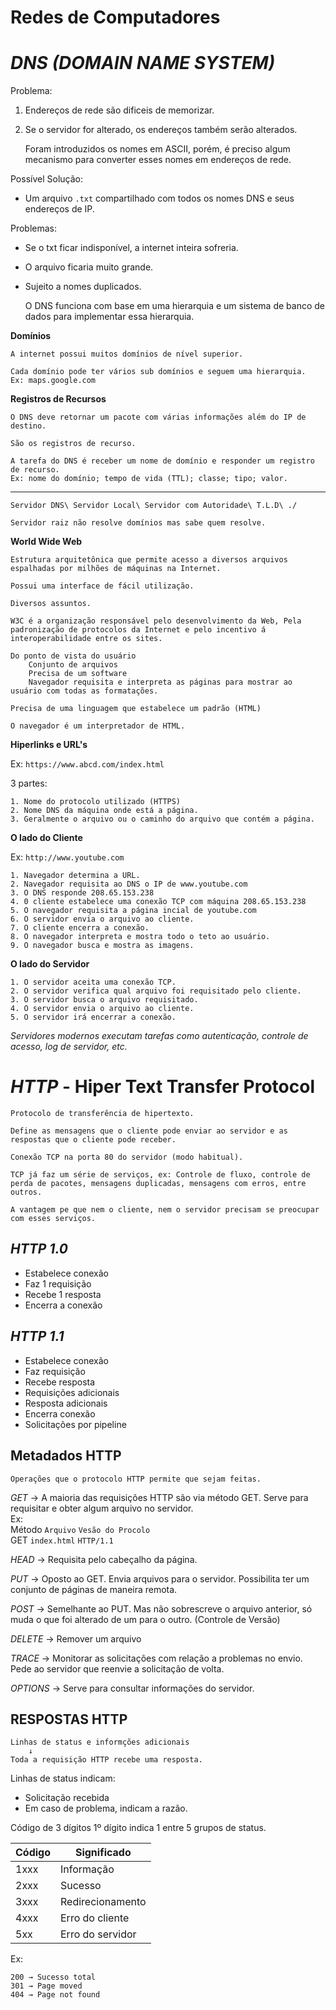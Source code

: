 Redes de Computadores
=====================

# *DNS (DOMAIN NAME SYSTEM)*

Problema:

 1. Endereços de rede são dificeis de memorizar.
 2. Se o servidor for alterado, os endereços também serão alterados.  
 
    Foram introduzidos os nomes em ASCII, porém, é preciso algum mecanismo para converter esses nomes em endereços de rede.

Possível Solução:

- Um arquivo `.txt` compartilhado com todos os nomes DNS e seus endereços de IP.

Problemas:

* Se o txt ficar indisponível, a internet inteira sofreria.
* O arquivo ficaria muito grande.
* Sujeito a nomes duplicados.
  
  O DNS funciona com base em uma hierarquia e um sistema de banco de dados para implementar essa hierarquia.

**Domínios**

    A internet possui muitos domínios de nível superior.
    
    Cada domínio pode ter vários sub domínios e seguem uma hierarquia.
    Ex: maps.google.com

**Registros de Recursos**

    O DNS deve retornar um pacote com várias informações além do IP de destino.

    São os registros de recurso.

    A tarefa do DNS é receber um nome de domínio e responder um registro de recurso.
    Ex: nome do domínio; tempo de vida (TTL); classe; tipo; valor.


---
    Servidor DNS\ Servidor Local\ Servidor com Autoridade\ T.L.D\ ./

    Servidor raiz não resolve domínios mas sabe quem resolve.

**World Wide Web**

    Estrutura arquitetônica que permite acesso a diversos arquivos espalhadas por milhões de máquinas na Internet.

    Possui uma interface de fácil utilização.

    Diversos assuntos.

    W3C é a organização responsável pelo desenvolvimento da Web, Pela padronização de protocolos da Internet e pelo incentivo á interoperabilidade entre os sites.

    Do ponto de vista do usuário 
        Conjunto de arquivos
        Precisa de um software
        Navegador requisita e interpreta as páginas para mostrar ao usuário com todas as formatações.

    Precisa de uma linguagem que estabelece um padrão (HTML)

    O navegador é um interpretador de HTML.

**Hiperlinks e URL's**

Ex: `https://www.abcd.com/index.html`

3 partes:

    1. Nome do protocolo utilizado (HTTPS)
    2. Nome DNS da máquina onde está a página.
    3. Geralmente o arquivo ou o caminho do arquivo que contém a página.

**O lado do Cliente**

Ex: `http://www.youtube.com`

    1. Navegador determina a URL.
    2. Navegador requisita ao DNS o IP de www.youtube.com
    3. O DNS responde 208.65.153.238
    4. 0 cliente estabelece uma conexão TCP com máquina 208.65.153.238
    5. O navegador requisita a página incial de youtube.com
    6. O servidor envia o arquivo ao cliente.
    7. O cliente encerra a conexão.
    8. O navegador interpreta e mostra todo o teto ao usuário.
    9. O navegador busca e mostra as imagens.

**O lado do Servidor**

    1. O servidor aceita uma conexão TCP.
    2. O servidor verifica qual arquivo foi requisitado pelo cliente.
    3. O servidor busca o arquivo requisitado.
    4. O servidor envia o arquivo ao cliente.
    5. O servidor irá encerrar a conexão.

*Servidores modernos executam tarefas como autenticação, controle de acesso, log de servidor, etc.*

# *HTTP* - Hiper Text Transfer Protocol

    Protocolo de transferência de hipertexto.

    Define as mensagens que o cliente pode enviar ao servidor e as respostas que o cliente pode receber.

    Conexão TCP na porta 80 do servidor (modo habitual).

    TCP já faz um série de serviços, ex: Controle de fluxo, controle de perda de pacotes, mensagens duplicadas, mensagens com erros, entre outros.

    A vantagem pe que nem o cliente, nem o servidor precisam se preocupar com esses serviços.

## *HTTP 1.0*

* Estabelece conexão
* Faz 1 requisição
* Recebe 1 resposta
* Encerra a conexão
  
## *HTTP 1.1*

* Estabelece conexão
* Faz requisição
* Recebe resposta
* Requisições adicionais
* Resposta adicionais
* Encerra conexão
* Solicitações por pipeline
  
## Metadados HTTP

    Operações que o protocolo HTTP permite que sejam feitas.

*GET* → A maioria das requisições HTTP são via método GET. Serve para requisitar e obter algum arquivo no servidor.  
Ex:   
Método `Arquivo` `Vesão do Procolo`  
GET `index.html` `HTTP/1.1`

*HEAD* → Requisita pelo cabeçalho da página.

*PUT* → Oposto ao GET. Envia arquivos para o servidor. Possibilita ter um conjunto de páginas de maneira remota.

*POST* → Semelhante ao PUT. Mas não sobrescreve o arquivo anterior, só muda o que foi alterado de um para o outro. (Controle de Versão)

*DELETE* → Remover um arquivo

*TRACE* → Monitorar as solicitações com relação a problemas no envio. Pede ao servidor que reenvie a solicitação de volta.

*OPTIONS* → Serve para consultar informações do servidor.

## RESPOSTAS HTTP

    Linhas de status e informções adicionais
        ↓
    Toda a requisição HTTP recebe uma resposta.

Linhas de status indicam:  
* Solicitação recebida
* Em caso de problema, indicam a razão.

    
Código de  3 dígitos
1º dígito indica 1 entre 5 grupos de status.

Código  | Significado
---     | ---
1xxx    | Informação
2xxx    | Sucesso
3xxx    | Redirecionamento
4xxx    | Erro do cliente
5xx     | Erro do servidor

Ex: 
 
    200 → Sucesso total  
    301 → Page moved  
    404 → Page not found  